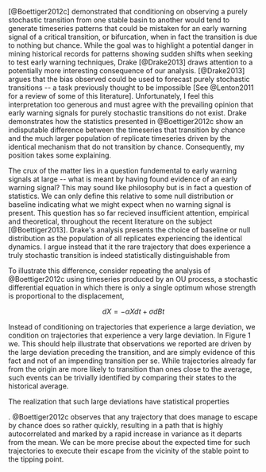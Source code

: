 
<!-- Intro: recap claims -->
[@Boettiger2012c] demonstrated that conditioning on observing a purely stochastic transition from one stable basin to another would tend to generate timeseries patterns that could be mistaken for an early warning signal of a critical transition, or bifurcation, when in fact the transition is due to nothing but chance.  While the goal was to highlight a potential danger in mining historical records for patterns showing sudden shifts when seeking to test early warning techniques, Drake [@Drake2013] draws attention to a potentially more interesting consequence of our analysis.  [@Drake2013] argues that the bias observed could be used to forecast purely stochastic transitions -- a task previously thought to be impossible [See @Lenton2011 for a review of some of this literature].  Unfortunately, I feel this interpretation too generous and must agree with the prevailing opinion that early warning signals for purely stochastic transitions do not exist.  Drake demonstrates how the statistics presented in @Boettiger2012c show an indisputable difference between the timeseries that transition by chance and the much larger population of replicate timeseries driven by the identical mechanism that do not transition by chance.  Consequently, my position takes some explaining.  

<!-- Thesis -->
The crux of the matter lies in a question fundemental to early warning signals at large -- what is meant by having found evidence of an early warning signal?  This may sound like philosophy but is in fact a question of statistics. We can only define this relative to some null distribution or baseline indicating what we might expect when no warning signal is present. This question has so far recieved insufficient attention, empirical and theoretical, throughout the recent literature on the subject [@Boettiger2013].  Drake's analysis presents the choice of baseline or null distribution as the population of all replicates experiencing the identical dynamics.  I argue instead that it the rare trajectory that does experience a truly stochastic transition is indeed statistically distinguishable from 


<!-- numerical example --> 

To illustrate this difference, consider repeating the analysis of @Boettiger2012c using timeseries produced by an OU process, a stochastic differential equation in which there is only a single optimum whose strength is proportional to the displacement,

$$ dX = - \alpha X dt + \sigma dBt $$

Instead of conditioning on trajectories that experience a large deviation, we condition on trajectories that experience a very large deviation.  In Figure 1 we.  This should help illustrate that observations we reported are driven by the large deviation preceding the transition, and are simply evidence of this fact and not of an impending transition per se.  While trajectories already far from the origin are more likely to transition than ones close to the average, such events can be trivially identified by comparing their states to the historical average.  


<!-- Analytic proofs -->

The realization that such large deviations have statistical properties 

.  @Boettiger2012c observes that any trajectory that does manage to escape by chance does so rather quickly, resulting in a path that is highly autocorrelated and marked by a rapid increase in variance as it departs from the mean.  We can be more precise about the expected time for such trajectories to execute their escape from the vicinity of the stable point to the tipping point. 


